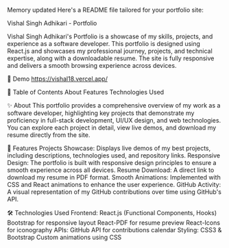 
Memory updated
Here's a README file tailored for your portfolio site:

Vishal Singh Adhikari - Portfolio

Vishal Singh Adhikari's Portfolio is a showcase of my skills, projects, and experience as a software developer. This portfolio is designed using React.js and showcases my professional journey, projects, and technical expertise, along with a downloadable resume. The site is fully responsive and delivers a smooth browsing experience across devices.

🚀 Demo
https://vishal18.vercel.app/

📜 Table of Contents
About
Features
Technologies Used

✨ About
This portfolio provides a comprehensive overview of my work as a software developer, highlighting key projects that demonstrate my proficiency in full-stack development, UI/UX design, and web technologies. You can explore each project in detail, view live demos, and download my resume directly from the site.

🌟 Features
Projects Showcase: Displays live demos of my best projects, including descriptions, technologies used, and repository links.
Responsive Design: The portfolio is built with responsive design principles to ensure a smooth experience across all devices.
Resume Download: A direct link to download my resume in PDF format.
Smooth Animations: Implemented with CSS and React animations to enhance the user experience.
GitHub Activity: A visual representation of my GitHub contributions over time using GitHub's API.

🛠️ Technologies Used
Frontend:
React.js (Functional Components, Hooks)
Bootstrap for responsive layout
React-PDF for resume preview
React-Icons for iconography
APIs:
GitHub API for contributions calendar
Styling:
CSS3 & Bootstrap
Custom animations using CSS
